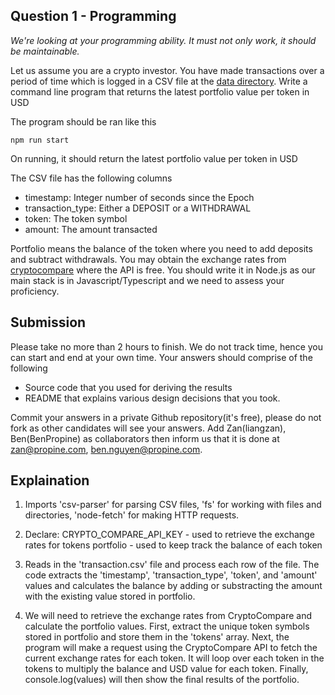 ## Question 1 - Programming
_We're looking at your programming ability. It must not only work, it should be maintainable._

Let us assume you are a crypto investor. You have made transactions over a period of time which is logged in a CSV file at the [data directory](https://raw.githubusercontent.com/Propine/2b-boilerplate/master/data/transactions.csv). Write a command line program that returns the latest portfolio value per token in USD

The program should be ran like this

```
npm run start
```

On running, it should return the latest portfolio value per token in USD

The CSV file has the following columns
 - timestamp: Integer number of seconds since the Epoch
 - transaction_type: Either a DEPOSIT or a WITHDRAWAL
 - token: The token symbol
 - amount: The amount transacted

Portfolio means the balance of the token where you need to add deposits and subtract withdrawals. You may obtain the exchange rates from [cryptocompare](https://min-api.cryptocompare.com/documentation) where the API is free. You should write it in Node.js as our main stack is in Javascript/Typescript and we need to assess your proficiency.


## Submission

Please take no more than 2 hours to finish. We do not track time, hence you can start and end at your own time. Your answers should comprise of the following

  - Source code that you used for deriving the results
  - README that explains various design decisions that you took.

Commit your answers in a private Github repository(it's free), please do not fork as other candidates will see your answers. Add Zan(liangzan), Ben(BenPropine) as collaborators then inform us that it is done at zan@propine.com, ben.nguyen@propine.com.

## Explaination

1) Imports 'csv-parser' for parsing CSV files, 'fs' for working with files and directories, 'node-fetch' for making HTTP requests.

2) Declare:
CRYPTO_COMPARE_API_KEY - used to retrieve the exchange rates for tokens
portfolio - used to keep track the balance of each token

3) Reads in the 'transaction.csv' file and process each row of the file. The code extracts the 'timestamp', 'transaction_type', 'token', and 'amount' values and calculates the balance by adding or substracting the amount with the existing value stored in portfolio. 

4) We will need to retrieve the exchange rates from CryptoCompare and calculate the portfolio values. First, extract the unique token symbols stored in portfolio and store them in the 'tokens' array. Next, the program will make a request using the CryptoCompare API to fetch the current exchange rates for each token. It will loop over each token in the tokens to multiply the balance and USD value for each token. Finally, console.log(values) will then show the final results of the portfolio.
